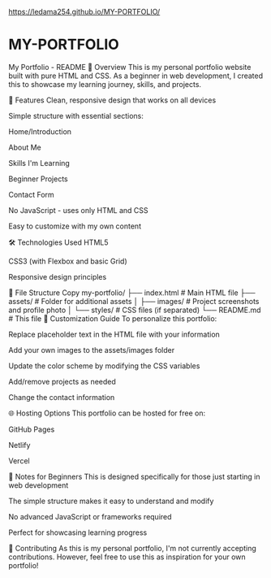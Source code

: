 https://ledama254.github.io/MY-PORTFOLIO/

# MY-PORTFOLIO
My Portfolio - README
📌 Overview
This is my personal portfolio website built with pure HTML and CSS. As a beginner in web development, I created this to showcase my learning journey, skills, and projects.

🚀 Features
Clean, responsive design that works on all devices

Simple structure with essential sections:

Home/Introduction

About Me

Skills I'm Learning

Beginner Projects

Contact Form

No JavaScript - uses only HTML and CSS

Easy to customize with my own content

🛠️ Technologies Used
HTML5

CSS3 (with Flexbox and basic Grid)

Responsive design principles

📂 File Structure
Copy
my-portfolio/
├── index.html          # Main HTML file
├── assets/             # Folder for additional assets
│   ├── images/         # Project screenshots and profile photo
│   └── styles/         # CSS files (if separated)
└── README.md           # This file
🎨 Customization Guide
To personalize this portfolio:

Replace placeholder text in the HTML file with your information

Add your own images to the assets/images folder

Update the color scheme by modifying the CSS variables

Add/remove projects as needed

Change the contact information

🌐 Hosting Options
This portfolio can be hosted for free on:

GitHub Pages

Netlify

Vercel

📝 Notes for Beginners
This is designed specifically for those just starting in web development

The simple structure makes it easy to understand and modify

No advanced JavaScript or frameworks required

Perfect for showcasing learning progress

🤝 Contributing
As this is my personal portfolio, I'm not currently accepting contributions. However, feel free to use this as inspiration for your own portfolio!
